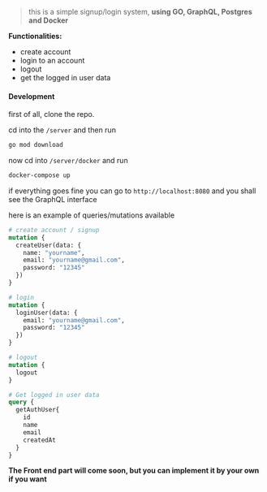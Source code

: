 > this is a simple signup/login system, **using GO, GraphQL, Postgres and Docker**

**Functionalities:**  
- create account
- login to an account
- logout
- get the logged in user data

#### Development
first of all, clone the repo.  

cd into the `/server` and then run

```bash
go mod download
```

now cd into `/server/docker` and run

```bash
docker-compose up
```

if everything goes fine you can go to `http://localhost:8080` and you shall see the GraphQL interface

here is an example of queries/mutations available

```graphql
# create account / signup
mutation {
  createUser(data: {
    name: "yourname",
    email: "yourname@gmail.com",
    password: "12345"
  })
}
```

```graphql
# login
mutation {
  loginUser(data: {
    email: "yourname@gmail.com",
    password: "12345"
  })
}
```

```graphql
# logout
mutation {
  logout
}
```

```graphql
# Get logged in user data 
query {
  getAuthUser{
    id
    name
    email
    createdAt
  }
}
```

**The Front end part will come soon, but you can implement it by your own if you want**

